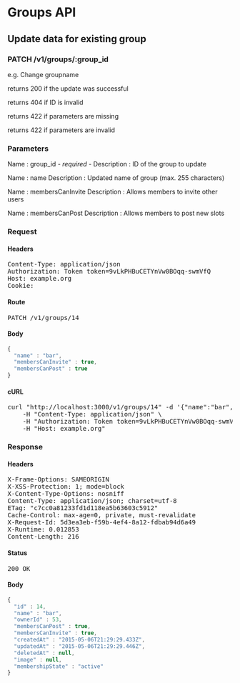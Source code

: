 # Groups API

## Update data for existing group

### PATCH /v1/groups/:group_id

e.g. Change groupname

returns 200 if the update was successful

returns 404 if ID is invalid

returns 422 if parameters are missing

returns 422 if parameters are invalid

### Parameters

Name : group_id *- required -*
Description : ID of the group to update

Name : name
Description : Updated name of group (max. 255 characters)

Name : membersCanInvite
Description : Allows members to invite other users

Name : membersCanPost
Description : Allows members to post new slots

### Request

#### Headers

<pre>Content-Type: application/json
Authorization: Token token=9vLkPHBuCETYnVw0BOqq-swmVfQ
Host: example.org
Cookie: </pre>

#### Route

<pre>PATCH /v1/groups/14</pre>

#### Body
```javascript
{
  "name" : "bar",
  "membersCanInvite" : true,
  "membersCanPost" : true
}
```


#### cURL

<pre class="request">curl &quot;http://localhost:3000/v1/groups/14&quot; -d &#39;{&quot;name&quot;:&quot;bar&quot;,&quot;membersCanInvite&quot;:true,&quot;membersCanPost&quot;:true}&#39; -X PATCH \
	-H &quot;Content-Type: application/json&quot; \
	-H &quot;Authorization: Token token=9vLkPHBuCETYnVw0BOqq-swmVfQ&quot; \
	-H &quot;Host: example.org&quot;</pre>

### Response

#### Headers

<pre>X-Frame-Options: SAMEORIGIN
X-XSS-Protection: 1; mode=block
X-Content-Type-Options: nosniff
Content-Type: application/json; charset=utf-8
ETag: &quot;c7cc0a81233fd1d118ea5b63603c5912&quot;
Cache-Control: max-age=0, private, must-revalidate
X-Request-Id: 5d3ea3eb-f59b-4ef4-8a12-fdbab94d6a49
X-Runtime: 0.012853
Content-Length: 216</pre>

#### Status

<pre>200 OK</pre>

#### Body

```javascript
{
  "id" : 14,
  "name" : "bar",
  "ownerId" : 53,
  "membersCanPost" : true,
  "membersCanInvite" : true,
  "createdAt" : "2015-05-06T21:29:29.433Z",
  "updatedAt" : "2015-05-06T21:29:29.446Z",
  "deletedAt" : null,
  "image" : null,
  "membershipState" : "active"
}
```
